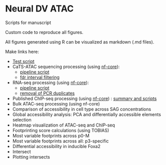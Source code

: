 # Neural DV ATAC
Scripts for manuscript 

Custom code to reproduce all figures. 

All figures generated using R can be visualized as markdown (.md files). 


Make links here: 
- [Test script](1_test.md)
- CaTS-ATAC sequencing processing (using [nf-core](https://nf-co.re/atacseq)): 
    - [pipeline script](sh/run_cats-atac.sh)
    - [fdr interval filtering](Neural_DV_ATAC/blob/main/NeuralDV_Rproject/cats-atac_1_filter_fdr.md)
- RNA-seq processing (using [nf-core](https://nf-co.re/rnaseq)): 
    - [pipeline script](sh/run_rnaseq.sh) 
    - [removal of PCR duplicates](R/R_geneCounts.R)
- Published ChIP-seq processing (using [nf-core](https://nf-co.re/chipseq)) : [summary and scripts](docs/chip-seq_processing.md)
- Bulk ATAC-seq processing (using nf-core)
- Comparison of accessibility in cell type across SAG concentrations
- Global accessibility analysis: PCA and differentially accessible elements selection
- Heatmap visualization of ATAC-seq and ChIP-seq
- Footprinting score calculations (using TOBIAS) 
- Most variable footprints across p0-M
- Most variable footprints across all: p3-specific
- Differential accessibility in inducible Foxa2
- Intersect 
- Plotting intersects 